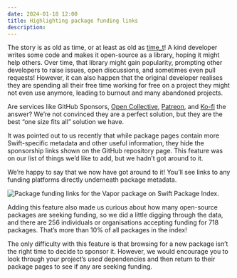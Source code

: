 ```yaml
---
date: 2024-01-18 12:00
title: Highlighting package funding links
description:
---
```


The story is as old as time, or at least as old as [time_t](https://www.gnu.org/software/libc/manual/html_node/Time-Types.html)! A kind developer writes some code and makes it open-source as a library, hoping it might help others. Over time, that library might gain popularity, prompting other developers to raise issues, open discussions, and sometimes even pull requests! However, it can also happen that the original developer realises they are spending all their free time working for free on a project they might not even use anymore, leading to burnout and many abandoned projects.

Are services like GitHub Sponsors, [Open Collective](https://opencollective.com/), [Patreon](https://www.patreon.com), and [Ko-fi](https://ko-fi.com) the answer? We’re not convinced they are a perfect solution, but they are the best “one size fits all” solution we have.

It was pointed out to us recently that while package pages contain more Swift-specific metadata and other useful information, they hide the sponsorship links shown on the GitHub repository page. This feature was on our list of things we’d like to add, but we hadn’t got around to it.

We’re happy to say that we now have got around to it! You’ll see links to any funding platforms directly underneath package metadata.

<picture>
  <source srcset="/images/package-funding-cta~dark.png" media="(prefers-color-scheme: dark)">
  <img src="/images/package-funding-cta~light.png" alt="Package funding links for the Vapor package on Swift Package Index.">
</picture>

Adding this feature also made us curious about how many open-source packages are seeking funding, so we did a little digging through the data, and there are 256 individuals or organisations accepting funding for 718 packages. That’s more than 10% of all packages in the index!

The only difficulty with this feature is that browsing for a new package isn’t the right time to decide to sponsor it. However, we would encourage you to look through your project’s _used_ dependencies and then return to their package pages to see if any are seeking funding.
